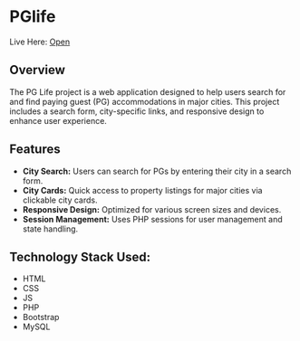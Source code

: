 # PGlife      

Live Here:  <a href="https://pglife.000.pe/"> Open </a>

## Overview

The PG Life project is a web application designed to help users search for and find paying guest (PG) accommodations in major cities. 
This project includes a search form, city-specific links, and responsive design to enhance user experience.

## Features

- **City Search:** Users can search for PGs by entering their city in a search form.
- **City Cards:** Quick access to property listings for major cities via clickable city cards.
- **Responsive Design:** Optimized for various screen sizes and devices.
- **Session Management:** Uses PHP sessions for user management and state handling.

## Technology Stack Used:
- HTML
- CSS
- JS
- PHP
- Bootstrap
- MySQL
